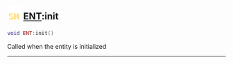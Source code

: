 ## <img src="../../.gitbook/assets/shared.png" width="32" height="32" /> [ENT](../ent/README.md):init

```lua
void ENT:init()
```

Called when the entity is initialized<br>


--------